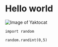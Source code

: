 # Hello world

![Image of Yaktocat](https://octodex.github.com/images/yaktocat.png)

```
import random

random.randint(0,5)
```
